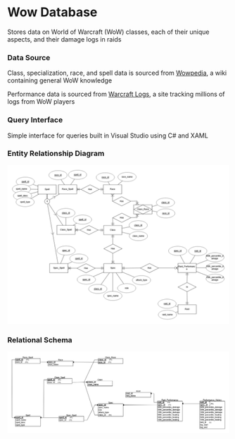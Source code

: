 # Wow Database
Stores data on World of Warcraft (WoW) classes, each of their unique aspects, and their damage logs in raids

### Data Source
Class, specialization, race, and spell data is sourced from [Wowpedia](https://wowpedia.fandom.com), a wiki containing general WoW knowledge

Performance data is sourced from [Warcraft Logs](https://www.warcraftlogs.com), a site tracking millions of logs from WoW players

### Query Interface
Simple interface for queries built in Visual Studio using C# and XAML

### Entity Relationship Diagram
![](Design/Entity%20Relationship%20Diagram.png)

### Relational Schema
![](Design/Relational%20Schema.png)

